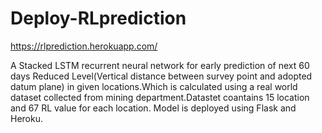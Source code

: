 # Deploy-RLprediction

https://rlprediction.herokuapp.com/

A Stacked LSTM recurrent neural network for early prediction of next 60 days Reduced Level(Vertical distance between survey point and adopted datum plane) in given locations.Which is calculated using a real world dataset collected from mining department.Datastet coantains 15 location and 67 RL value for each location.
Model is deployed using Flask and Heroku.
